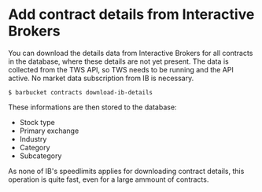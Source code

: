 # Add contract details from Interactive Brokers
You can download the details data from Interactive Brokers for all contracts in the database, where these details are not yet present. The data is collected from the TWS API, so TWS needs to be running and the API active. No market data subscription from IB is necessary.

```console
$ barbucket contracts download-ib-details
```

These informations are then stored to the database:

* Stock type
* Primary exchange
* Industry
* Category
* Subcategory

As none of IB's speedlimits applies for downloading contract details, this operation is quite fast, even for a large ammount of contracts.
